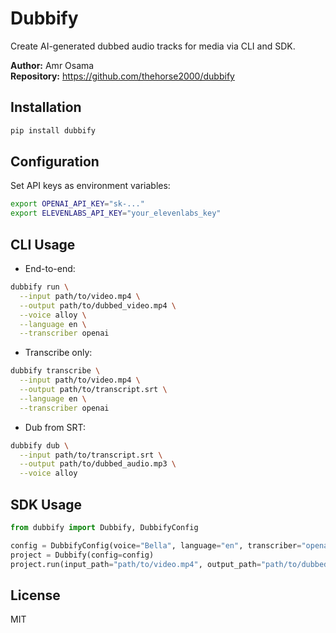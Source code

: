 # Dubbify

Create AI-generated dubbed audio tracks for media via CLI and SDK.

**Author:** Amr Osama  
**Repository:** https://github.com/thehorse2000/dubbify

## Installation

```bash
pip install dubbify
```

## Configuration

Set API keys as environment variables:

```bash
export OPENAI_API_KEY="sk-..."
export ELEVENLABS_API_KEY="your_elevenlabs_key"
```

## CLI Usage

- End-to-end:

```bash
dubbify run \
  --input path/to/video.mp4 \
  --output path/to/dubbed_video.mp4 \
  --voice alloy \
  --language en \
  --transcriber openai
```

- Transcribe only:

```bash
dubbify transcribe \
  --input path/to/video.mp4 \
  --output path/to/transcript.srt \
  --language en \
  --transcriber openai
```

- Dub from SRT:

```bash
dubbify dub \
  --input path/to/transcript.srt \
  --output path/to/dubbed_audio.mp3 \
  --voice alloy
```

## SDK Usage

```python
from dubbify import Dubbify, DubbifyConfig

config = DubbifyConfig(voice="Bella", language="en", transcriber="openai")
project = Dubbify(config=config)
project.run(input_path="path/to/video.mp4", output_path="path/to/dubbed_video.mp4")
```

## License

MIT